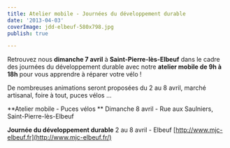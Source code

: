 ```yaml
---
title: Atelier mobile - Journées du développement durable
date: '2013-04-03'
coverImage: jdd-elbeuf-580x798.jpg
publish: true

---
```

Retrouvez nous **dimanche 7 avril** à **Saint-Pierre-lès-Elbeuf** dans le cadre des journées du développement durable avec notre **atelier mobile de 9h à 18h** pour vous apprendre à réparer votre vélo !

De nombreuses animations seront proposées du 2 au 8 avril, marché artisanal, foire à tout, puces vélos ...

\**Atelier mobile - Puces vélos ** Dimanche 8 avril - Rue aux Saulniers, Saint-Pierre-lès-Elbeuf

**Journée du développement durable** 2 au 8 avril - Elbeuf [http://www.mjc-elbeuf.fr](http://www.mjc-elbeuf.fr/)